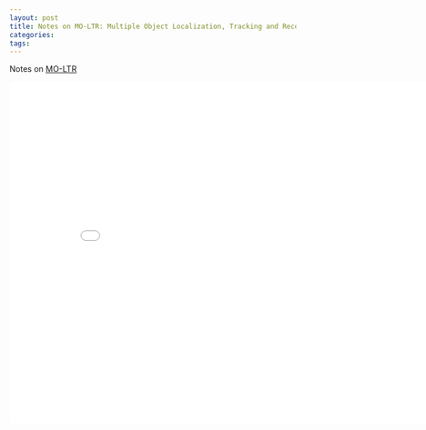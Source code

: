 ```yaml
---
layout: post
title: Notes on MO-LTR: Multiple Object Localization, Tracking and Reconstruction from Monocular RGB Videos
categories:
tags:
---
```


Notes on [MO-LTR](https://arxiv.org/abs/2012.05360)

<center><embed src="/pdfs/posts/moltr notes.pdf" width="850" height="600"></center>
